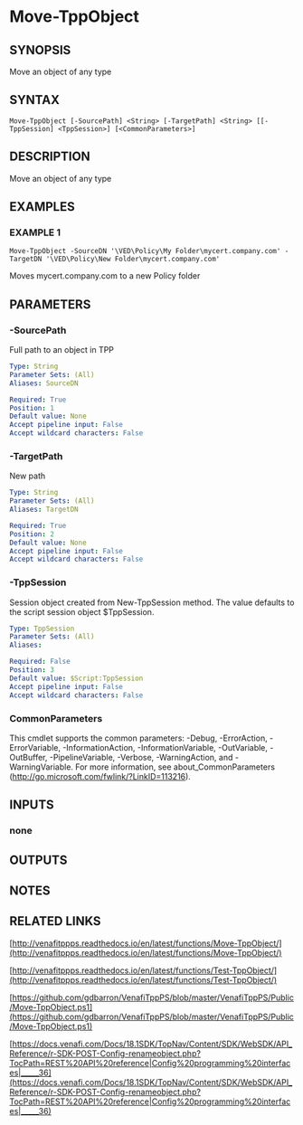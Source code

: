 # Move-TppObject

## SYNOPSIS
Move an object of any type

## SYNTAX

```
Move-TppObject [-SourcePath] <String> [-TargetPath] <String> [[-TppSession] <TppSession>] [<CommonParameters>]
```

## DESCRIPTION
Move an object of any type

## EXAMPLES

### EXAMPLE 1
```
Move-TppObject -SourceDN '\VED\Policy\My Folder\mycert.company.com' -TargetDN '\VED\Policy\New Folder\mycert.company.com'
```

Moves mycert.company.com to a new Policy folder

## PARAMETERS

### -SourcePath
Full path to an object in TPP

```yaml
Type: String
Parameter Sets: (All)
Aliases: SourceDN

Required: True
Position: 1
Default value: None
Accept pipeline input: False
Accept wildcard characters: False
```

### -TargetPath
New path

```yaml
Type: String
Parameter Sets: (All)
Aliases: TargetDN

Required: True
Position: 2
Default value: None
Accept pipeline input: False
Accept wildcard characters: False
```

### -TppSession
Session object created from New-TppSession method. 
The value defaults to the script session object $TppSession.

```yaml
Type: TppSession
Parameter Sets: (All)
Aliases:

Required: False
Position: 3
Default value: $Script:TppSession
Accept pipeline input: False
Accept wildcard characters: False
```

### CommonParameters
This cmdlet supports the common parameters: -Debug, -ErrorAction, -ErrorVariable, -InformationAction, -InformationVariable, -OutVariable, -OutBuffer, -PipelineVariable, -Verbose, -WarningAction, and -WarningVariable.
For more information, see about_CommonParameters (http://go.microsoft.com/fwlink/?LinkID=113216).

## INPUTS

### none
## OUTPUTS

## NOTES

## RELATED LINKS

[http://venafitppps.readthedocs.io/en/latest/functions/Move-TppObject/](http://venafitppps.readthedocs.io/en/latest/functions/Move-TppObject/)

[http://venafitppps.readthedocs.io/en/latest/functions/Test-TppObject/](http://venafitppps.readthedocs.io/en/latest/functions/Test-TppObject/)

[https://github.com/gdbarron/VenafiTppPS/blob/master/VenafiTppPS/Public/Move-TppObject.ps1](https://github.com/gdbarron/VenafiTppPS/blob/master/VenafiTppPS/Public/Move-TppObject.ps1)

[https://docs.venafi.com/Docs/18.1SDK/TopNav/Content/SDK/WebSDK/API_Reference/r-SDK-POST-Config-renameobject.php?TocPath=REST%20API%20reference|Config%20programming%20interfaces|_____36](https://docs.venafi.com/Docs/18.1SDK/TopNav/Content/SDK/WebSDK/API_Reference/r-SDK-POST-Config-renameobject.php?TocPath=REST%20API%20reference|Config%20programming%20interfaces|_____36)

